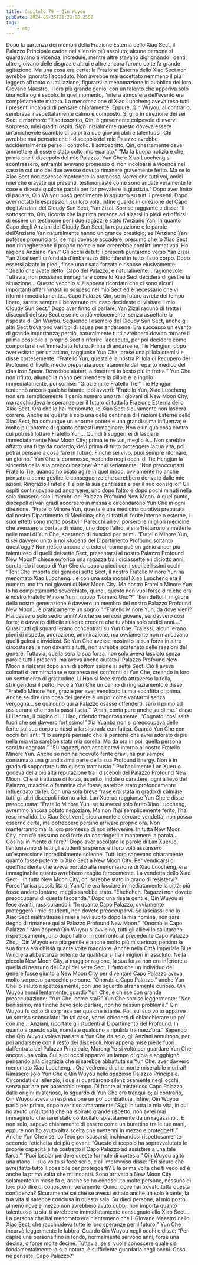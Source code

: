 ```yaml
---
title: Capitolo 79 – Qin Wuyou
pubDate: 2024-05-25T21:22:06.255Z
tags:
    - atg
---
```



Dopo la partenza dei membri della Frazione Esterna dello Xiao Sect, il Palazzo Principale cadde nel silenzio più assoluto; alcune persone si guardavano a vicenda, incredule, mentre altre stavano digrignando i denti, altre gioivano delle disgrazie altrui e altre ancora furono colte fa grande agitazione.
Ma una cosa era certa: la Frazione Esterna dello Xiao Sect non avrebbe ignorato l’accaduto. Non avrebbe mai accettato nemmeno il più leggero affronto o umiliazione, figurarsi la menomazione in pubblico del loro Giovane Maestro, il loro più grande genio, con un talento che appariva solo una volta ogni secolo.
In quel momento, l’intera atmosfera dell’evento era completamente mutata. La menomazione di Xiao Luocheng aveva reso tutti i presenti incapaci di pensare chiaramente. Eppure, Qin Wuyou, al contrario, sembrava inaspettatamente calmo e composto. Si girò in direzione dei sei Sect e mormorò: “Il sottoscritto, Qin, è gravemente colpevole di avervi sorpreso, miei graditi ospiti. *Sigh* Inizialmente questo doveva essere un’amichevole scambio di colpi tra due giovani abili e talentuosi. Chi avrebbe mai pensato che il discepolo del mio Palazzo avrebbe accidentalmente perso il controllo. Il sottoscritto, Qin, onestamente deve ammettere di essere stato colto impreparato.”
“Ma la buona notizia è che, prima che il discepolo del mio Palazzo, Yun Che e Xiao Luocheng si scontrassero, entrambi avevano promesso di non incolparsi a vicenda nel caso in cui uno dei due avesse dovuto rimanere gravemente ferito. Ma se lo Xiao Sect non dovesse mantenere la promessa, vorrei che tutti voi, amici miei che eravate qui presenti, testimoniaste come sono andate veramente le cose e diceste qualche parola per far prevalere la giustizia.”
Dopo aver finito di parlare, Qin Wuyou posò gentilmente lo sguardo su tutti i presenti. Dopo aver notato le espressioni sui loro volti, infine guardò in direzione del Capo degli Anziani del Cloudy Sun Sect, Yan Zizai. Sorrise raggiante e disse: “Il sottoscritto, Qin, ricorda che la prima persona ad alzarsi in piedi ed offrirsi di essere un testimone per i due ragazzi è stato l’Anziano Yan. In quanto Capo degli Anziani del Cloudy Sun Sect, la reputazione e le parole dell’Anziano Yan naturalmente hanno un grande prestigio; se l’Anziano Yan potesse pronunciarsi, se mai dovesse accadere, presumo che lo Xiao Sect non rinnegherebbe il proprio nome e non creerebbe conflitti immotivati. Ho ragione Anziano Yan?”
Gli occhi di tutti i presenti puntarono verso Yan Zizai. Yan Zizai sentì un’ondata d’imbarazzo diffondersi in tutto il suo corpo. Dopo essersi alzato in piedi, finse una risata forzata e rispose elusivamente: “Quello che avete detto, Capo del Palazzo, è naturalmente… ragionevole. Tuttavia, non possiamo immaginare come lo Xiao Sect deciderà di gestire la situazione… Questo vecchio si è appena ricordato che ci sono alcuni importanti affari rimasti in sospeso nel mio Sect ed è necessario che vi ritorni immediatamente… Capo Palazzo Qin, se in futuro avrete del tempo libero, sarete sempre il benvenuto nel caso decideste di visitare il mio Cloudy Sun Sect.”
Dopo aver finito di parlare, Yan Zizai radunò di fretta i discepoli del suo Sect e se ne andò velocemente, senza aspettare la risposta di Qin Wuyou.
Seguendo l’esempio del Cloudy Sun Sect, anche gli altri Sect trovarono vari tipi di scuse per andarsene.
Era successo un evento di grande importanza; perciò, naturalmente tutti avrebbero dovuto tornare il prima possibile al proprio Sect a riferire l’accaduto, per poi decidere come comportarsi nell’immediato futuro. Prima di andarsene, Tie Hengjun, dopo aver esitato per un attimo, raggiunse Yun Che, prese una pillola cremisi e disse cortesemente: “Fratello Yun, questa è la nostra Pillola di Recupero del Profound di livello medio preparata accuratamente dal reparto medico del clan Iron Spear. Dovrebbe aiutarti a rimetterti in sesto più in fretta.”
Yun Che non rifiutò, allungò la mano per prendere la pillola e la ingoiò immediatamente, poi sorrise: “Grazie mille Fratello Tie.”
Tie Hengjun tentennò ancora qualche istante, poi avvertì: “Fratello Yun, Xiao Luocheng non era semplicemente il genio numero uno tra i giovani di New Moon City, ma racchiudeva le speranze per il futuro di tutta la Frazione Esterna dello Xiao Sect. Ora che lo hai menomato, lo Xiao Sect sicuramente non lascerà correre. Anche se questa è solo una delle centinaia di Frazioni Esterne dello Xiao Sect, ha comunque un enorme potere e una grandissima influenza; è molto più potente di quanto potresti immaginare. Non è un qualcosa contro cui potresti lottare Fratello Yun… Quindi ti suggerirei di lasciare immediatamente New Moon City; prima te ne vai, meglio è… Non sarebbe affatto una fuga da codardo; devi prima di tutto proteggere la tua vita, poi potrai pensare a cosa fare in futuro. Finché sei vivo, puoi sempre ritornare, un giorno.”
Yun Che si commosse, vedendo negli occhi di Tie Hengjun la sincerità della sua preoccupazione. Annuì seriamente: “Non preoccuparti Fratello Tie, quando ho osato agire in quel modo, ovviamente ho anche pensato a come gestire le conseguenze che sarebbero derivate dalle mie azioni. Ringrazio Fratello Tie per la sua gentilezza e per il suo consiglio.”
Gli ospiti continuavano ad andarsene, uno dopo l’altro e dopo pochi minuti nella sala rimasero solo i membri del Palazzo Profound New Moon. A quel punto, discepoli di vari gradi accorsero in massa e circondarono Yun Che in ogni direzione.
“Fratello Minore Yun, questa è una medicina curativa preparata dal nostro Dipartimento di Medicina; che si tratti di ferite interne o esterne, i suoi effetti sono molto positivi.” Parecchi allievi porsero le migliori medicine che avessero a portata di mano, uno dopo l’altro, e si affrettarono a metterle nelle mani di Yun Che, sperando di riuscirci per primi.
“Fratello Minore Yun, ti sei davvero unito a noi studenti del Dipartimento Profound soltanto quest’oggi? Non riesco ancora a crederci; come può un genio ancor più talentuoso di quelli dei sette Sect, presentarsi al nostro Palazzo Profound New Moon!” chiese euforica una ragazza tra i diciassette e i diciotto anni, scrutando il corpo di Yun Che da capo a piedi con i suoi bellissimi occhi.
“Tch! Che importa dei geni dei sette Sect, il nostro Fratello Minore Yun ha menomato Xiao Luocheng… e con una sola mossa! Xiao Luocheng era il numero uno tra noi giovani di New Moon City. Ma nostro Fratello Minore Yun lo ha completamente soverchiato, quindi, questo non vuol forse dire che ora è nostro Fratello Minore Yun il nuovo ‘Numero Uno’?”
“Ben detto! Il migliore della nostra generazione è davvero un membro del nostro Palazzo Profound New Moon… è praticamente un sogno!”
“Fratello Minore Yun, da dove vieni? Hai davvero solo sedici anni? Anche se sei così giovane, sei davvero così forte; è davvero difficile riuscire credere che tu abbia solo sedici anni….”
Quasi tutti gli sguardi erano concentrati su Yun Che. Tra essi, alcuni erano pieni di rispetto, adorazione, ammirazione, ma ovviamente non mancavano quelli gelosi e invidiosi. Se Yun Che avesse mostrato la sua forza in altre circostanze, e non davanti a tutti, non avrebbe scatenato delle reazioni del genere. Tuttavia, quella sera la sua forza, non solo aveva lasciato senza parole tutti i presenti, ma aveva anche aiutato il Palazzo Profound New Moon a rialzarsi dopo anni di sottomissione ai sette Sect. Ciò li aveva colmati di ammirazione e sorpresa nei confronti di Yun Che, creando in loro un sentimento di gratitudine.
Li Hao si fece strada attraverso la folla, stringendosi il petto. Fece a Yun Che un cenno di ringraziamento e disse: “Fratello Minore Yun, grazie per aver vendicato la mia sconfitta di prima. Anche se dire una cosa del genere è un po’ come vantarmi senza vergogna… se qualcuno qui a Palazzo osasse offenderti, sarò il primo ad assicurarsi che non la passi liscia.”
“Ahah, conta pure anche su di me.” disse Li Haoran, il cugino di Li Hao, ridendo fragorosamente.
“Cognato, così salta fuori che sei davvero fortissimo!” Xia Yuanba non si preoccupava delle ferite sul suo corpo e riuscì a farsi strada con fatica. Guardò Yun Che con occhi brillanti: “Ho sempre pensato che la persona che avrei adorato di più nella mia vita sarebbe stata mia sorella. Ma da ora in poi, quella persona sarai tu cognato.”
“Su ragazzi, non accalcatevi intorno al nostro Fratello Minore Yun. Anche se non ha ricevuto ferite gravi, ha pur sempre consumato una grandissima parte della sua Profound Energy. Non è in grado di sopportare tutto questo trambusto.”
Probabilmente Lan Xueruo godeva della più alta reputazione tra i discepoli del Palazzo Profound New Moon. Che si trattasse di forza, aspetto, indole o carattere, ogni allievo del Palazzo, maschio o femmina che fosse, sarebbe stato profondamente influenzato da lei. Con una sola breve frase era stata in grado di calmare tutti gli altri discepoli intorno a lei. Lan Xueruo raggiunse Yun Che e disse preoccupata: “Fratello Minore Yun, se tu avessi solo ferito Xiao Luocheng, avremmo ancora potuto negoziare. Ma non l’hai semplicemente ferito, l’hai reso invalido. Lo Xiao Sect verrà sicuramente a cercare vendetta; non posso esserne certa, ma potrebbero persino arrivare proprio ora. Non manterranno mai la loro promessa di non intervenire. In tutta New Moon City, non c’è nessuno così forte da costringerli a mantenere la parola… Cos’hai in mente di fare?”
Dopo aver ascoltato le parole di Lan Xueruo, l’entusiasmo di tutti gli studenti si spense e i loro volti assunsero un’espressione incredibilmente solenne. Tutti loro sapevano chiaramente quanto fosse potente lo Xiao Sect a New Moon City. Per vendicarsi di quell’incidente che aveva portato alla menomazione di Xiao Luocheng, era immaginabile quanto avrebbero reagito ferocemente. La vendetta dello Xiao Sect… in tutta New Moon City, chi sarebbe stato in grado di resistervi?
Forse l’unica possibilità di Yun Che era lasciare immediatamente la città; più fosse andato lontano, meglio sarebbe stato.
“Eheheheh. Ragazzi non dovete preoccuparvi di questa faccenda.”
Dopo una risata gentile, Qin Wuyou si fece avanti, rassicurandoli: “In quanto Capo Palazzo, ovviamente proteggerò i miei studenti, non dovete preoccuparvi. Se lasciassi che lo Xiao Sect maltrattasse i miei allievi subito dopo la mia nomina, non sarei degno di rimanere qui al Palazzo Profound New Moon.”
“Onorabile Capo Palazzo.” Non appena Qin Wuyou si avvicinò, tutti gli allievi lo salutarono rispettosamente, uno dopo l’altro. In confronto al precedente Capo Palazzo Zhou, Qin Wuyou era più gentile e anche molto più misterioso; persino la sua forza era chissà quante volte maggiore. Anche nella Città Imperiale Blue Wind era abbastanza potente da qualificarsi tra i migliori in assoluto. Nella piccola New Moon City, a maggior ragione, la sua forza non era inferiore a quella di nessuno dei Capi dei sette Sect. Il fatto che un individuo del genere fosse giunto a New Moon City per diventare Capo Palazzo aveva molto sorpreso parecchie persone.
“Onorabile Capo Palazzo.” anche Yun Che lo salutò rispettosamente, con uno sguardo stranamente curioso.
Qin Wuyou annuì lentamente, guardò Yun Che, e chiese con grande preoccupazione: “Yun Che, come stai?”
Yun Che sorrise leggermente: “Non benissimo, ma finché devo solo parlare, non ho nessun problema.”
Qin Wuyou fu colto di sorpresa per qualche istante. Poi, sul suo volto apparve un sorriso sconsolato: “In tal caso, vorrei chiederti di chiacchierare un po’ con me… Anziani, riportate gli studenti al Dipartimento del Profound. In quanto a questo sala, mandate qualcuno a ripulirla tra mezz’ora.”
Sapendo che Qin Wuyou voleva parlare a Yun Che da solo, gli Anziani annuirono, per poi andarsene con il resto dei discepoli.
Non appena mise piede fuori dall’entrata del Palazzo Principale, Murong Ye si voltò per guardare Yun Che ancora una volta. Sui suoi occhi apparve un lampo di gioia e sogghignò pensando alla disgrazia che si sarebbe abbattuta su Yun Che: aver davvero menomato Xiao Luocheng… Ora vedremo di che morte miserabile morirai!
Rimasero solo Yun Che e Qin Wuyou nello spazioso Palazzo Principale. Circondati dal silenzio, i due si guardarono silenziosamente negli occhi, senza parlare per parecchio tempo. Di fronte al misterioso Capo Palazzo, dalle origini misteriose, lo sguardo di Yun Che era tranquillo; al contrario, Qin Wuyou aveva un’espressione un po’ combattuta.
Infine, Qin Wuyou parlò per primo, dopo aver riso amaramente:“*Sigh* in tutta la mia vita, in cui ho avuto un’autorità che ha ispirato grande rispetto, non avrei mai immaginato che sarei stato controllato spietatamente da un ragazzino… E non solo, sapevo chiaramente di essere come un burattino tra le tue mani, eppure non ho avuto altra scelta che mettermi in mezzo e proteggerti.”
Anche Yun Che rise. Lo fece per scusarsi, inchinandosi rispettosamente secondo l’etichetta dei più giovani: “Questo discepolo ha sopravvalutato le proprie capacità e ha costretto il Capo Palazzo ad assistere a una tale farsa.”
“Puoi lasciar perdere queste formule di cortesia.” Qin Wuyou agitò una mano. Il suo volto si fece serio, e all’improvviso disse: “Eri sicuro che avrei fatto tutto il possibile per proteggerti? È la prima volta che ti vedo ed è anche la prima volta che mi incontri. Sono arrivato a New Moon City solamente un mese fa e, anche se ho conosciuto molte persone, nessuna di loro può dire di conoscermi veramente. Quindi dove hai trovato tutta questa confidenza? Sicuramente sai che se avessi esitato anche un solo istante, la tua vita si sarebbe conclusa in questa sala. Su dieci persone, al mio posto almeno nove e mezzo non avrebbero avuto dubbi: non importa quanto talentuoso tu sia, ti avrebbero immediatamente consegnato allo Xiao Sect… La persona che hai menomato era nientemeno che il Giovane Maestro dello Xiao Sect, che racchiudeva tutte le loro speranze per il futuro!”
Yun Che incurvò leggermente le labbra. Guardò Qin Wuyou negli occhi e disse: “Per capire una persona fino in fondo, normalmente servono anni, forse una decina, o forse molte decine. Tuttavia, se si vuole conoscere quale sia fondamentalmente la sua natura, è sufficiente guardarla negli occhi. Cosa ne pensate, Capo Palazzo?”



